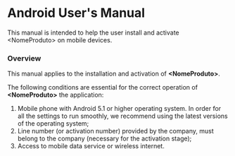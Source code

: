 # Android User's Manual

This manual is intended to help the user install and activate \<NomeProduto> on mobile devices.

### Overview <a href="#heading-h.3dy6vkm" id="heading-h.3dy6vkm"></a>

This manual applies to the installation and activation of **\<NomeProduto>**.

The following conditions are essential for the correct operation of **\<NomeProduto>** the application:

1. Mobile phone with Android 5.1 or higher operating system. In order for all the settings to run smoothly, we recommend using the latest versions of the operating system;
2. Line number (or activation number) provided by the company, must belong to the company (necessary for the activation stage);
3. Access to mobile data service or wireless internet.
